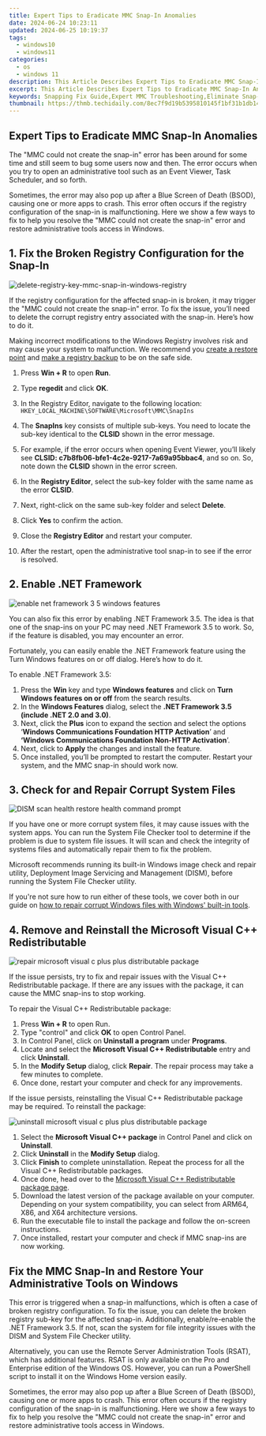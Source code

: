 ```yaml
---
title: Expert Tips to Eradicate MMC Snap-In Anomalies
date: 2024-06-24 10:23:11
updated: 2024-06-25 10:19:37
tags:
  - windows10
  - windows11
categories:
  - os
  - windows 11
description: This Article Describes Expert Tips to Eradicate MMC Snap-In Anomalies
excerpt: This Article Describes Expert Tips to Eradicate MMC Snap-In Anomalies
keywords: Snapping Fix Guide,Expert MMC Troubleshooting,Eliminate Snap-In Errors,Eradicate MMC Anomalies,Tips for MMC Repair,MMC Issue Resolution,Professional MMC Fixing
thumbnail: https://thmb.techidaily.com/8ec7f9d19b5395810145f1bf31b1db142a6ba9be6ed8b5f1e4a621d2eef1f390.jpg
---
```


## Expert Tips to Eradicate MMC Snap-In Anomalies

 The "MMC could not create the snap-in" error has been around for some time and still seem to bug some users now and then. The error occurs when you try to open an administrative tool such as an Event Viewer, Task Scheduler, and so forth.

 Sometimes, the error may also pop up after a Blue Screen of Death (BSOD), causing one or more apps to crash. This error often occurs if the registry configuration of the snap-in is malfunctioning. Here we show a few ways to fix to help you resolve the "MMC could not create the snap-in" error and restore administrative tools access in Windows.

## 1\. Fix the Broken Registry Configuration for the Snap-In

![delete-registry-key-mmc-snap-in-windows-registry](https://static1.makeuseofimages.com/wordpress/wp-content/uploads/2023/07/delete-registry-key-mmc-snap-in-windows-registry.jpg)

 If the registry configuration for the affected snap-in is broken, it may trigger the "MMC could not create the snap-in" error. To fix the issue, you’ll need to delete the corrupt registry entry associated with the snap-in. Here’s how to do it.

 Making incorrect modifications to the Windows Registry involves risk and may cause your system to malfunction. We recommend you [create a restore point](https://www.makeuseof.com/windows-11-create-restore-point/) and [make a registry backup](https://www.makeuseof.com/tag/backup-restore-windows-registry/) to be on the safe side.

1. Press **Win + R** to open **Run**.
2. Type **regedit** and click **OK**.
3. In the Registry Editor, navigate to the following location:  
`HKEY_LOCAL_MACHINE\SOFTWARE\Microsoft\MMC\SnapIns`
4. The **SnapIns** key consists of multiple sub-keys. You need to locate the sub-key identical to the **CLSID** shown in the error message.
5. For example, if the error occurs when opening Event Viewer, you’ll likely see **CLSID: c7b8fb06-bfe1-4c2e-9217-7a69a95bbac4**, and so on. So, note down the **CLSID** shown in the error screen.

1. In the **Registry Editor**, select the sub-key folder with the same name as the error **CLSID**.
2. Next, right-click on the same sub-key folder and select **Delete**.
3. Click **Yes** to confirm the action.
4. Close the **Registry Editor** and restart your computer.
5. After the restart, open the administrative tool snap-in to see if the error is resolved.

## 2\. Enable .NET Framework

![enable net framework 3 5 windows features](https://static1.makeuseofimages.com/wordpress/wp-content/uploads/2023/07/enable-net-framework-3-5-windows-features.jpg)

 You can also fix this error by enabling .NET Framework 3.5\. The idea is that one of the snap-ins on your PC may need .NET Framework 3.5 to work. So, if the feature is disabled, you may encounter an error.

 Fortunately, you can easily enable the .NET Framework feature using the Turn Windows features on or off dialog. Here’s how to do it.

 To enable .NET Framework 3.5:

1. Press the **Win** key and type **Windows features** and click on **Turn Windows features on or off** from the search results.
2. In the **Windows Features** dialog, select the **.NET Framework 3.5 (include .NET 2.0 and 3.0)**.
3. Next, click the **Plus** icon to expand the section and select the options ‘**Windows Communications Foundation HTTP Activation**’ and **‘Windows Communications Foundation Non-HTTP Activation**’.
4. Next, click to **Apply** the changes and install the feature.
5. Once installed, you’ll be prompted to restart the computer. Restart your system, and the MMC snap-in should work now.

## 3\. Check for and Repair Corrupt System Files

![DISM scan health restore health command prompt](https://static1.makeuseofimages.com/wordpress/wp-content/uploads/2023/02/dism-scan-health-restore-health-command-prompt.jpg)

 If you have one or more corrupt system files, it may cause issues with the system apps. You can run the System File Checker tool to determine if the problem is due to system file issues. It will scan and check the integrity of systems files and automatically repair them to fix the problem.

 Microsoft recommends running its built-in Windows image check and repair utility, Deployment Image Servicing and Management (DISM), before running the System File Checker utility.

 If you're not sure how to run either of these tools, we cover both in our guide on [how to repair corrupt Windows files with Windows' built-in tools](https://www.makeuseof.com/windows-built-in-repair-tools/).

## 4\. Remove and Reinstall the Microsoft Visual C++ Redistributable

![repair microsoft visual c plus plus distributable package](https://static1.makeuseofimages.com/wordpress/wp-content/uploads/2023/07/repair-microsoft-visual-c-plus-plus-distributable-package.jpg)

 If the issue persists, try to fix and repair issues with the Visual C++ Redistributable package. If there are any issues with the package, it can cause the MMC snap-ins to stop working.

 To repair the Visual C++ Redistributable package:

1. Press **Win + R** to open Run.
2. Type "control" and click **OK** to open Control Panel.
3. In Control Panel, click on **Uninstall a program** under **Programs**.
4. Locate and select the **Microsoft Visual C++ Redistributable** entry and click **Uninstall**.
5. In the **Modify Setup** dialog, click **Repair**. The repair process may take a few minutes to complete.
6. Once done, restart your computer and check for any improvements.

 If the issue persists, reinstalling the Visual C++ Redistributable package may be required. To reinstall the package:

![uninstall microsoft visual c plus plus distributable package](https://static1.makeuseofimages.com/wordpress/wp-content/uploads/2023/07/uninstall-microsoft-visual-c-plus-plus-distributable-package.jpg)

1. Select the **Microsoft Visual C++ package** in Control Panel and click on **Uninstall**.
2. Click **Uninstall** in the **Modify Setup** dialog.
3. Click **Finish** to complete uninstallation. Repeat the process for all the Visual C++ Redistributable packages.
4. Once done, head over to the [Microsoft Visual C++ Redistributable package page](https://learn.microsoft.com/en-us/cpp/windows/latest-supported-vc-redist?view=msvc-170).
5. Download the latest version of the package available on your computer. Depending on your system compatibility, you can select from ARM64, X86, and X64 architecture versions.
6. Run the executable file to install the package and follow the on-screen instructions.
7. Once installed, restart your computer and check if MMC snap-ins are now working.

## Fix the MMC Snap-In and Restore Your Administrative Tools on Windows

 This error is triggered when a snap-in malfunctions, which is often a case of broken registry configuration. To fix the issue, you can delete the broken registry sub-key for the affected snap-in. Additionally, enable/re-enable the .NET Framework 3.5\. If not, scan the system for file integrity issues with the DISM and System File Checker utility.

 Alternatively, you can use the Remote Server Administration Tools (RSAT), which has additional features. RSAT is only available on the Pro and Enterprise edition of the Windows OS. However, you can run a PowerShell script to install it on the Windows Home version easily.

 Sometimes, the error may also pop up after a Blue Screen of Death (BSOD), causing one or more apps to crash. This error often occurs if the registry configuration of the snap-in is malfunctioning. Here we show a few ways to fix to help you resolve the "MMC could not create the snap-in" error and restore administrative tools access in Windows.

